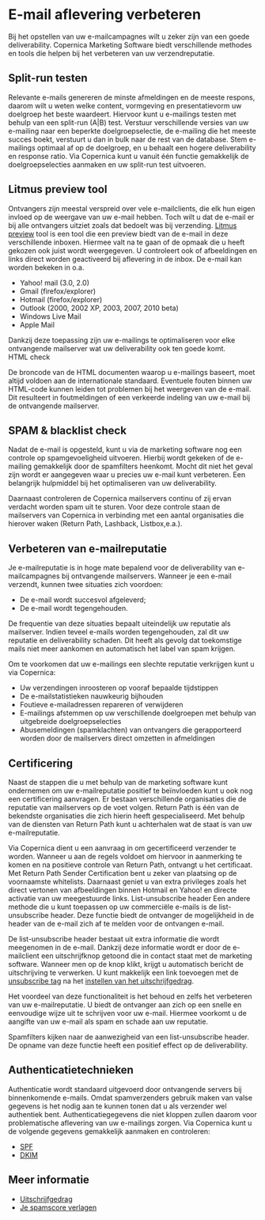 # E-mail aflevering verbeteren

Bij het opstellen van uw e-mailcampagnes wilt u zeker zijn van een goede
deliverability. Copernica Marketing Software biedt verschillende
methodes en tools die helpen bij het verbeteren van uw verzendreputatie.


## Split-run testen

Relevante e-mails genereren de minste afmeldingen en de meeste respons,
daarom wilt u weten welke content, vormgeving en presentatievorm uw
doelgroep het beste waardeert. Hiervoor kunt u e-mailings testen met
behulp van een split-run (A|B) test. Verstuur verschillende versies van 
uw e-mailing naar een beperkte doelgroepselectie, de e-mailing die het meeste succes boekt,
verstuurt u dan in bulk naar de rest van de database. 
Stem e-mailings optimaal af op de doelgroep, en u behaalt een hogere
deliverability en response ratio. Via Copernica kunt u vanuit één
functie gemakkelijk de doelgroepselecties aanmaken en uw split-run test
uitvoeren.


## Litmus preview tool

Ontvangers zijn meestal verspreid over vele e-mailclients, die elk hun
eigen invloed op de weergave van uw e-mail hebben. Toch wilt u dat de
e-mail er bij alle ontvangers uitziet zoals dat bedoelt was bij
verzending. [Litmus preview](http://litmus.com/ "Litmus preview tool website") tool is een
tool die een preview biedt van de e-mail in deze verschillende inboxen.
Hiermee valt na te gaan of de opmaak die u heeft gekozen ook juist wordt
weergegeven. U controleert ook of afbeeldingen en links direct worden
geactiveerd bij aflevering in de inbox. De e-mail kan worden bekeken in
o.a.

-   Yahoo! mail (3.0, 2.0)
-   Gmail (firefox/explorer)
-   Hotmail (firefox/explorer)
-   Outlook (2000, 2002 XP, 2003, 2007, 2010 beta)
-   Windows Live Mail
-   Apple Mail

Dankzij deze toepassing zijn uw e-mailings te optimaliseren voor elke
ontvangende mailserver wat uw deliverability ook ten goede komt.\
HTML check

De broncode van de HTML documenten waarop u e-mailings baseert, moet
altijd voldoen aan de internationale standaard. Eventuele fouten binnen
uw HTML-code kunnen leiden tot problemen bij het weergeven van de
e-mail. Dit resulteert in foutmeldingen of een verkeerde indeling van uw
e-mail bij de ontvangende mailserver.


## SPAM & blacklist check

Nadat de e-mail is opgesteld, kunt u via de marketing software nog een
controle op spamgevoeligheid uitvoeren. Hierbij wordt gekeken of de
e-mailing gemakkelijk door de spamfilters heenkomt. Mocht dit niet het
geval zijn wordt er aangegeven waar u precies uw e-mail kunt verbeteren.
Een belangrijk hulpmiddel bij het optimaliseren van uw deliverability.

Daarnaast controleren de Copernica mailservers continu of zij ervan
verdacht worden spam uit te sturen. Voor deze controle staan de
mailservers van Copernica in verbinding met een aantal organisaties die
hierover waken (Return Path,
Lashback, Listbox,e.a.).


## Verbeteren van e-mailreputatie

Je e-mailreputatie is in hoge mate bepalend voor de deliverability van
e-mailcampagnes bij ontvangende mailservers. Wanneer je een e-mail
verzendt, kunnen twee situaties zich voordoen:

*   De e-mail wordt succesvol afgeleverd;
*   De e-mail wordt tegengehouden.

De frequentie van deze situaties bepaalt uiteindelijk uw reputatie als
mailserver. Indien teveel e-mails worden tegengehouden, zal dit uw
reputatie en deliverability schaden. Dit heeft als gevolg dat
toekomstige mails niet meer aankomen en automatisch het label van spam
krijgen.

Om te voorkomen dat uw e-mailings een slechte reputatie verkrijgen kunt
u via Copernica:

-   Uw verzendingen inroosteren op vooraf bepaalde tijdstippen
-   De e-mailstatistieken nauwkeurig bijhouden
-   Foutieve e-mailadressen repareren of verwijderen
-   E-mailings afstemmen op uw verschillende doelgroepen met behulp van
    uitgebreide doelgroepselecties
-   Abusemeldingen (spamklachten) van ontvangers die gerapporteerd
    worden door de mailservers direct omzetten in afmeldingen


## Certificering

Naast de stappen die u met behulp van de marketing software kunt
ondernemen om uw e-mailreputatie positief te beïnvloeden kunt u ook nog
een certificering aanvragen. Er bestaan verschillende organisaties die
de reputatie van mailservers op de voet volgen. Return Path is één van
de bekendste organisaties die zich hierin heeft gespecialiseerd. Met
behulp van de diensten van Return Path kunt u achterhalen wat de staat
is van uw e-mailreputatie.

Via Copernica dient u een aanvraag in om gecertificeerd verzender te
worden. Wanneer u aan de regels voldoet om hiervoor in aanmerking te
komen en na positieve controle van Return Path, ontvangt u het
certificaat. Met Return Path Sender Certification bent u zeker van
plaatsing op de voornaamste whitelists. Daarnaast geniet u van extra
privileges zoals het direct vertonen van afbeeldingen binnen Hotmail en
Yahoo! en directe activatie van uw meegestuurde links.
List-unsubscribe header
Een andere methode die u kunt toepassen op uw commerciële e-mails is de
list-unsubscribe header. Deze functie biedt de ontvanger de mogelijkheid
in de header van de e-mail zich af te melden voor de ontvangen e-mail.

De list-unsubscribe header 
bestaat uit extra informatie die wordt meegenomen in de e-mail. Dankzij
deze informatie wordt er door de e-mailclient een uitschrijfknop getoond
die in contact staat met de marketing software. Wanneer men op de knop
klikt, krijgt u automatisch bericht de uitschrijving te verwerken. 
U kunt makkelijk een link toevoegen met de [unsubscribe tag](./personalization-functions-unsubscribe) 
na het [instellen van het uitschrijfgedrag](./database-unsubscribe-behavior).

Het voordeel van deze functionaliteit is het behoud en zelfs het
verbeteren van uw e-mailreputatie. U biedt de ontvanger aan zich op een
snelle en eenvoudige wijze uit te schrijven voor uw e-mail. Hiermee
voorkomt u de aangifte van uw e-mail als spam en schade aan uw
reputatie.

Spamfilters kijken naar de aanwezigheid van een list-unsubscribe header.
De opname van deze functie heeft een positief effect op de
deliverability.

## Authenticatietechnieken

Authenticatie wordt standaard uitgevoerd door ontvangende servers bij
binnenkomende e-mails. Omdat spamverzenders gebruik maken van valse
gegevens is het nodig aan te kunnen tonen dat u als verzender wel
authentiek bent. Authenticatiegegevens die niet kloppen zullen daarom
voor problematische aflevering van uw e-mailings zorgen. Via Copernica
kunt u de volgende gegevens gemakkelijk aanmaken en controleren:

-   [SPF](./spf "SPF (Sender Framework Policy)")
-   [DKIM](./dkim "DKIM")

## Meer informatie

* [Uitschrijfgedrag](./database-unsubscribe-behavior)
* [Je spamscore verlagen](./some-tips-to-lower-your-email-spam-score)

